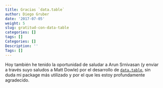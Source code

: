 ```yaml
---
title: Gracias `data.table`
author: Diego Gruber
date: '2017-07-05'
weight: 5
slug: gratitud-con-data-table
categories: []
tags: []
Categories: []
Description: ''
Tags: []
---
```


Hoy también he tenido la oportunidad de saludar a Arun Srnivasan (y enviar a través suyo saludos a Matt Dowle) por el desarrollo de [`data.table`](https://github.com/Rdatatable/data.table/wiki/Getting-started), sin duda mi package más utilizado y por el que les estoy profundamente agradecido.